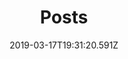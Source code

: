 ---
title: Posts
date: 2019-03-17T19:31:20.591Z
posts:
  - description: 'O React é uma biblioteca JavaScript de código aberto com foco em criar interfaces de usuário em páginas web. É mantido pelo Facebook, Instagram, outras empresas e uma comunidade de desenvolvedores individuais. É utilizado nos sites da Netflix, Imgur, Feedly, Airbnb, SeatGeek, HelloSign, Walmart e outros.'
    name: React JS
    thumbnail: '/img/react.png'
    date:
    about: 'CONTINUCAO POST REACT'
  - description: 'NEXT.js é mantido pela zeit e pela comunidade open-source, e visa agilizar o processo de construção de um app React oferecendo componentes para rota, suporte a SSR (server side rendering) além de webpack já configurado para React e transpilação de ES6 e ES7'
    name: Next JS
    thumbnail:
    date:
    about: 'CONTINUCAO POST NEXT'
  - description: 'JavaScript é uma linguagem de programação interpretada estruturada, de script em alto nível com tipagem dinâmica fraca e multiparadigma. Juntamente com HTML e CSS, o JavaScript é uma das três principais tecnologias da World Wide Web.'
    name: Javascript
    thumbnail:
    date:
    about: 'CONTINUCAO POST Javascript'
---